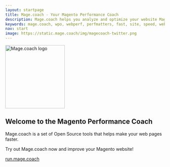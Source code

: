 ```yaml
---
layout: startpage
title: Mage.coach - Your Magento Performance Coach
description: Mage.coach helps you analyze and optimize your website Magento speed and performance!
keywords: mage.coach, wpo, webperf, perfmatters, fast, site, speed, web performance optimization, analyze, best practices, continous integration
nav: start
image: https://static.mage.coach/img/magecoach-twitter.png
---
```

<img src="{{site.static-url}}/img/coach/penguin_report.svg" class="pull-left img-big" alt="Mage.coach logo" width="188" height="200">

## Welcome to the Magento Performance Coach

Mage.coach is a set of Open Source tools that helps make your web pages faster.

Try out Mage.coach now and improve your Magento website!

<div class="button">
  <a class="btn" href="https://run.mage.coach" title="run.mage.coach">run.mage.coach</a>
</div>

